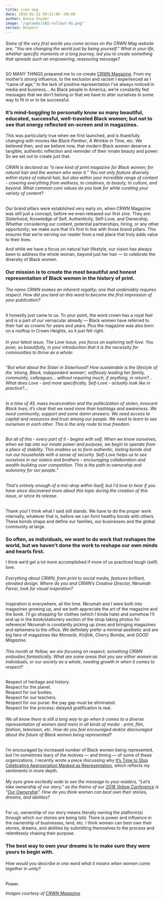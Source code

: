 ```yaml
---
title: crwn mag
date: 2018-02-22 09:51:00 -08:00
author: Hanna Snyder
image: "/uploads/i02-rollout-01.png"
series: Respect
---
```


###### Some of the very first words you come across on the CRWN Mag website are, “You are changing the world just by being yourself.” What in your life, whether specific moments or a long journey, led you to create something that spreads such an empowering, reassuring message?

SO MANY THINGS prepared me to co-create [CRWN Magazine](https://crwnmag.com/). From my mother’s strong influence, to the exclusion and racism I experienced as I “came of age,” to the lack of positive representation I’ve always noticed in media and business… As Black people in America, we’re constantly fed messages that we don’t belong or that we have to alter ourselves in some way to fit in or to be successful.

### It’s mind-boggling to personally know so many beautiful, educated, successful, well-traveled Black women; but not to see that energy reflected on-screen and in magazines.

This was particularly true when we first launched, and is thankfully changing with movies like *Black Panther*, *A Wrinkle in Time*, etc. We believed then, and we believe now, that modern Black women deserve a tangible, authentic reflection and reminder of their innate beauty and power. So we set out to create just that.

###### CRWN is declared as “a new kind of print magazine for Black women; for natural hair and the women who wear it.” You not only feature diversity within styles of natural hair, but also within your incredible range of content - covering everything from wellness, to creatives, to beauty, to culture, and beyond. What common core values do you look for while curating your variety of content?

Our brand pillars were established very early on, when CRWN Magazine was still just a concept, before we even released our first zine. They are: Sisterhood, Knowledge of Self, Authenticity, Self-Love, and Ownership. Whether considering our content, potential partnerships, hiring, or any other opportunity; we make sure that it’s first in line with those brand pillars. This ensures that we’re serving our reader from a real place that truly adds value to their lives.

And while we have a focus on natural hair lifestyle, our vision has always been to address the whole woman, beyond just her hair — to celebrate the diversity of Black women. 

### Our mission is to create the most beautiful and honest representation of Black women in the history of print.

###### The name CRWN evokes an inherent regality; one that undeniably requires respect. How did you land on this word to become the first impression of your publication?

It honestly just came to us. To your point, the word crown has a royal feel and is a part of our vernacular already — Black women have referred to their hair as crowns for years and years. Plus the magazine was also born on a rooftop in Crown Heights, so it just felt right.

###### In your latest issue, *The Love Issue*, you focus on exploring self-love. You pose, so beautifully, in your introduction that it is the necessity for communities to thrive as a whole:

###### “But what about the Sister in Sisterhood? How sustainable is the lifestyle of the ‘strong, Black, independent woman’; selflessly leading her family, community, colleagues… without requiring much, if anything, in return?... What does Love - and more specifically, Self-Love - actually look like in practice?...

###### In a time of 45, mass incarceration and the politicization of stolen, innocent Black lives; it’s clear that we need more than hashtags and awareness. We need community, support and some damn answers. We need access to capital and resources and trust among our people. We need to learn to see ourselves in each other. This is the only route to true freedom.

###### But all of this - every part of it - begins with self. When we know ourselves, when we tap into our innate power and purpose, we begin to operate from a place of stability. This enables us to form authentic, lasting bonds and run our households with a sense of security. Self-Love helps us to see ourselves in our sisters and brothers - encouraging collaboration and wealth-building over competition. This is the path to ownership and autonomy for our people.”

###### That’s entirely enough of a mic-drop within itself, but I’d love to hear if you have since discovered more about this topic during the creation of this issue, or since its release.

Thank you! I think what I said still stands. We have to do the proper work internally, whatever that is, before we can form healthy bonds with others. These bonds shape and define our families, our businesses and the global community at large. 

### So often, as individuals, we want to do work that reshapes the world, but we haven’t done the work to reshape our own minds and hearts first. 

I think we’d get a lot more accomplished if more of us practiced tough (self) love.

###### Everything about CRWN, from print to social media, features brilliant, elevated design. Where do you and CRWN’s Creative Director, Nkrumah Farrar, look for visual inspiration?

Inspiration is everywhere, all the time. Nkrumah and I were both into magazines growing up, and we both appreciate the art of the magazine and the book. I’ll go shopping for clothes (which I kinda hate) and somehow I’ll end up in the book/stationery section of the shop taking photos for reference! Nkrumah is constantly picking up zines and bringing magazines and ephemera to the office. We definitely prefer a minimal aesthetic and are big fans of magazines *like Monacle*, *Kinfolk*, *Cherry Bombe,* and *GOOD Magazine*.

###### This month at Yellow, we are focusing on respect; something CRWN embodies fantastically. What are some areas that you see either women as individuals, or our society as a whole, needing growth in when it comes to respect?

Respect of heritage and history.\
Respect for the planet.\
Respect for our bodies.\
Respect for our teachers.\
Respect for our purse: the pay gap must be eliminated.\
Respect for the process: delayed gratification is real.

###### We all know there is still a long way to go when it comes to a diverse representation of women (and men) in all kinds of media - print, film, fashion, television, etc. How do you feel encouraged and/or discouraged about the future of Black women being represented?

I’m encouraged by increased number of Black women being represented, but I’m sometimes leary of the motives — and timing — of some of these organizations. I recently wrote a piece discussing why [It’s Time to Stop Celebrating Appropriation Masked as Representation](https://crwnmag.com/blog/2018/2/fake-love-why-im-sick-of-appropriation-masked-as-representation), which reflects my sentiments in more depth.

###### My eyes grew excitedly wide to see the message to your readers, “Let’s take ownership of our story,” as the theme of our [2018 Yellow Conference](https://yellowco.co/conference/) is “[Our Ownership](https://yellowco.co/conference/)”. How do you think women can best own their stories, dreams, and abilities?

For us, ownership of our story means literally owning the platform(s) through which our stories are being told. There is power and influence in the ownership of businesses, land, etc. I think women can best own their stories, dreams, and abilities by submitting themselves to the process and relentlessly chasing their purpose.

### The best way to own your dreams is to make sure they were yours to begin with.

###### How would you describe in one word what it means when women come together in unity?

Power.

*Images courtesy of [CRWN Magazine](https://crwnmag.com/)*